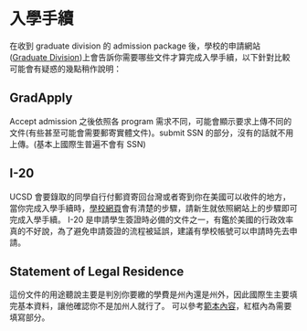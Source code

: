 # 入學手續

在收到 graduate division 的 admission package 後，學校的申請網站\([Graduate Division](http://grad.ucsd.edu/admissions/admitted/index.html)\)上會告訴你需要哪些文件才算完成入學手續，以下針對比較可能會有疑惑的幾點稍作說明：

## GradApply <a id="gradapply"></a>

Accept admission 之後依照各 program 需求不同，可能會顯示要求上傳不同的文件\(有些甚至可能會需要郵寄實體文件\)。submit SSN 的部分，沒有的話就不用上傳。\(基本上國際生普遍不會有 SSN\)

## I-20 <a id="i-20"></a>

UCSD 會要錄取的同學自行付郵資寄回台灣或者寄到你在美國可以收件的地方，當你完成入學手續時，[學校網頁](https://icenter.ucsd.edu/ispo/new/index.html)會有清楚的步驟，請新生就依照網站上的步驟即可完成入學手續。 I-20 是申請學生簽證時必備的文件之一，有鑑於美國的行政效率真的不好說，為了避免申請簽證的流程被延誤，建議有學校帳號可以申請時先去申請。

## Statement of Legal Residence <a id="statement-of-legal-residence"></a>

這份文件的用途聽說主要是判別你要繳的學費是州內還是州外，因此國際生主要填完基本資料，讓他確認你不是加州人就行了。 可以參考[範本內容](https://drive.google.com/file/d/1IEqT0NRcfPAuc9X-UyOSKAY0vkTENlCH/view?usp=sharing)，紅框內為需要填寫部分。

